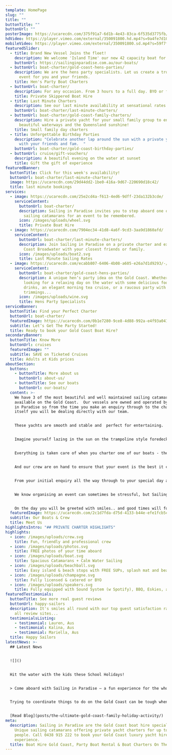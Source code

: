 ```yaml
---
template: HomePage
slug: ""
title: ""
buttonTitle: ""
buttonUrl: ""
posterImage: https://ucarecdn.com/375f91a7-6d1b-4e43-83ca-6f535d3775fb/-/preview/-/enhance/29/
hdVideo: https://player.vimeo.com/external/350091800.hd.mp4?s=9a4fe7d10efab9c763cdc3463054215132366211&profile_id=175
mobileVideo: https://player.vimeo.com/external/350091800.sd.mp4?s=59f7faaaf8417b36509068b7a3ffd12065e2e972&profile_id=164
featuredSlider:
  - title: Brand New Vessel Joins the fleet!
    description: We welcome 'Island Time' our new 42 capacity boat for charter
    buttonUrl: https://sailinginparadise.com.au/our-boats/
  - buttonUrl: boat-charter/gold-coast-hens-parties/
    description: We are the hens party specialists. Let us create a truly special
      event for you and your friends.
    title: Hen's Party Boat Charters
  - buttonUrl: boat-charter/
    description: For any occasion. From 3 hours to a full day. BYO or fully catered.
    title: Private Skippered Boat Hire
  - title: Last Minute Charters
    description: See our last minute availability at sensational rates!
    buttonUrl: boat-charter/last-minute-charters/
  - buttonUrl: boat-charter/gold-coast-family-charters/
    description: Hire a private yacht for your small family group to enjoy our
      beautiful waterways and the Queensland sunshine!
    title: Small family day charters
  - title: Unforgettable Birthday Parties
    description: "Celebrate another lap around the sun with a private yacht charter
      with your friends and fam.  "
    buttonUrl: boat-charter/gold-coast-birthday-parties/
  - buttonUrl: cruise/gift-vouchers/
    description: A beautiful evening on the water at sunset
    title: Gift the gift of experience
featuredBanner:
  buttonTitle: Click for this week's availability!
  buttonUrl: boat-charter/last-minute-charters/
  image: https://ucarecdn.com/29d44dd2-1be0-416a-9d67-220690d18c42/
  title: last minute bookings
services:
  - image: https://ucarecdn.com/25e2cd4a-f613-4ed6-9dff-23da132b3cde/
    serviceContent:
      buttonUrl: boat-charter/
      description: Sailing in Paradise invites you to step aboard one of our luxurious
        sailing catamarans for an event to be remembered.
      icon: /images/uploads/wheel.svg
      title: Private Boat Hire
  - image: https://ucarecdn.com/7904ec34-41d8-4a6f-9cd3-3aa9d1860afd/
    serviceContent:
      buttonUrl: boat-charter/last-minute-charters/
      description: Join Sailing in Paradise on a private charter and explore the Gold
        Coast Broadwater with your closest friends or family.
      icon: /images/uploads/boat2.svg
      title: Last Minute Sailing Rates
  - image: https://ucarecdn.com/ecabb807-6406-4b08-a605-e26a7d1d9293/-/preview/-/enhance/20/
    serviceContent:
      buttonUrl: boat-charter/gold-coast-hens-parties/
      description: A unique hen’s party idea on the Gold Coast. Whether you are
        looking for a relaxing day on the water with some delicious food and
        drinks, an elegant morning tea cruise, or a raucous party with all the
        trimmings...
      icon: /images/uploads/wine.svg
      title: Hens Party Specialists
serviceBanner:
  buttonTitle: Find your Perfect Charter
  buttonUrl: boat-charter/
  featuredImage: https://ucarecdn.com/0b1e7280-9ce8-4d88-992a-e4f93a041c03/-/preview/-/enhance/13/
  subtitle: Let’s Get The Party Started!
  title: Ready to book your Gold Coast Boat Hire?
secondaryBanner:
  buttonTitle: Know More
  buttonUrl: cruises
  featuredImage: ""
  subtitle: SAVE on Ticketed Cruises
  title: Adults at Kids prices
aboutSection:
  buttons:
    - buttonTitle: More about us
      buttonUrl: about-us/
    - buttonTitle: See our boats
      buttonUrl: our-boats/
  content: >-
    We have 3 of the most beautiful and well maintained sailing catamarans
    available on the Gold Coast.  Our vessels are owned and operated by Sailing
    in Paradise so from the time you make an enquiry through to the charter
    itself you will be dealing directly with our team.  


    These yachts are smooth and stable and  perfect for entertaining.


    Imagine yourself lazing in the sun on the trampoline style foredeck with a cocktail in hand or relaxing with friends in the undercover area, either way you will enjoy unobstructed views of the beautiful Gold Coast Broadwater and surrounds.


    Everything is taken care of when you charter one of our boats - the coolest tunes playing through state of the art sound system with speakers inside and out, large eskies stocked with ice, large central timber table for presenting your food, marine barbecue, inflatables, paddleboards and beach games, clean modern bathroom facilities, the list goes on.


    And our crew are on hand to ensure that your event is the best it can be.


    From your initial enquiry all the way through to your special day and beyond, we go out of our way to ensure your expectations are not only met but exceeded.


    We know organising an event can sometimes be stressful, but Sailing In Paradise's Guest Relations Gurus will take away the stress and replace it with fun.


    On the day you will be greeted with smiles.. and good times will follow.
  featuredImage: https://ucarecdn.com/2c1d7fda-d75d-4133-b44e-efe1fcb5c755/-/preview/-/enhance/19/
  subtitle: Our Boats & Crew
  title: Meet Us
highlightsIntro: "## PRIVATE CHARTER HIGHLIGHTS"
highlights:
  - icon: /images/uploads/crew.svg
    title: Fun, friendly and professional crew
  - icon: /images/uploads/photos.svg
    title: FREE photos of your time aboard
  - icon: /images/uploads/boat.svg
    title: Spacious Catamarans + Calm Water Sailing
  - icon: /images/uploads/beachball.svg
    title: Easy island & beach stops with FREE SUPs, splash mat and beach games
  - icon: /images/uploads/champagne.svg
    title: Fully licensed & catered or BYO
  - icon: /images/uploads/speakers.svg
    title: Fully equipped with Sound System (w Spotify), BBQ, Eskies, and Restroom
featuredTestimonials:
  buttonTitle: See more real guest reviews
  buttonUrl: happy-sailors
  description: It's smiles all round with our top guest satisfaction rating across
    all review sites...
  testimonialsListing:
    - testimonial: Lauren, Aus
    - testimonial: Kalina, Aus
    - testimonial: Mariella, Aus
  title: Happy Sailors
latestNews: >-
  ## Latest News


  ![]()


  Hit the water with the kids these School Holidays!


  > Come aboard with Sailing in Paradise – a fun experience for the whole family!


  Trying to coordinate things to do on the Gold Coast can be tough when trying to please a whole family. We aim to provide a stress-free day that gets the kids active and enjoying the outdoors while the parents enjoy a beautiful day on the water.


  [Read Blog](posts/the-ultimate-gold-coast-family-holiday-activity/)
meta:
  description: Sailing in Paradise are the Gold Coast boat hire specialists.
    Unique sailing catamarans offering private yacht charters for up to 50
    people. Call 0438 915 222 to book your Gold Coast luxury yacht hire
    experience.
  title: Boat Hire Gold Coast, Party Boat Rental & Boat Charters On The Gold Coast
---
```

